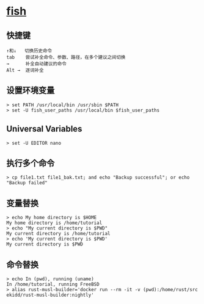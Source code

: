 # [fish](https://fishshell.com/)

## 快捷键
```
↑和↓   切换历史命令
tab    尝试补全命令、参数、路径，在多个建议之间切换
→      补全自动建议的命令
Alt →  逐词补全
```

## 设置环境变量
```
> set PATH /usr/local/bin /usr/sbin $PATH
> set -U fish_user_paths /usr/local/bin $fish_user_paths
```

## Universal Variables
```
> set -U EDITOR nano
```

## 执行多个命令
```
> cp file1.txt file1_bak.txt; and echo "Backup successful"; or echo "Backup failed"
```

## 变量替换
```
> echo My home directory is $HOME
My home directory is /home/tutorial
> echo "My current directory is $PWD"
My current directory is /home/tutorial
> echo 'My current directory is $PWD'
My current directory is $PWD
```

## 命令替换
```
> echo In (pwd), running (uname)
In /home/tutorial, running FreeBSD
> alias rust-musl-builder='docker run --rm -it -v (pwd):/home/rust/src ekidd/rust-musl-builder:nightly'
```
